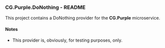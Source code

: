 
### CG.Purple.DoNothing - README

This project contains a DoNothing provider for the **CG.Purple** microservice.

#### Notes

* This provider is, obviously, for testing purposes, only.






